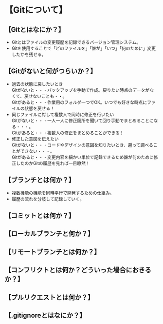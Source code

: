 # 【Gitについて】  
## 【Gitとはなにか？】  
- Gitとはファイルの変更履歴を記録できるバージョン管理システム。  
- Gitを使用することで「どのファイルを」「誰が」「いつ」「何のために」変更したかを残せる。
## 【Gitがないと何がつらいか？】  
- 過去の状態に戻したいとき  
Gitがないと・・・バックアップを手動で作成。戻りたい時点のデータがなくて、戻せないことも・・。  
Gitがあると・・・作業用のフォルダ一つでOK。いつでも好きな時点にファイルの状態を戻せる！  
- 同じファイルに対して複数人で同時に修正を行いたい  
Gitがないと・・・一人一人に修正箇所を聞いて回り手動でまとめることになる・・・。  
Gitがあると・・・複数人の修正をまとめることができる！  
- 修正した意図を伝えたい  
Gitがないと・・・コードやデザインの意図を知りたいとき、遡って調べることができない・・・。  
Gitがあると・・・変更内容を細かい単位で記録できるため誰が何のために修正したのかGitの履歴を見れば一目瞭然！  

## 【ブランチとは何か？】  
- 複数機能の機能を同時平行で開発するための仕組み。  
- 履歴の流れを分岐して記録していく。

## 【コミットとは何か？】
## 【ローカルブランチと何か？】  
## 【リモートブランチとは何か？】
## 【コンフリクトとは何か？どういった場合におきるか？】
## 【プルリクエストとは何か？】  
## 【.gitignoreとはなにか？】  
